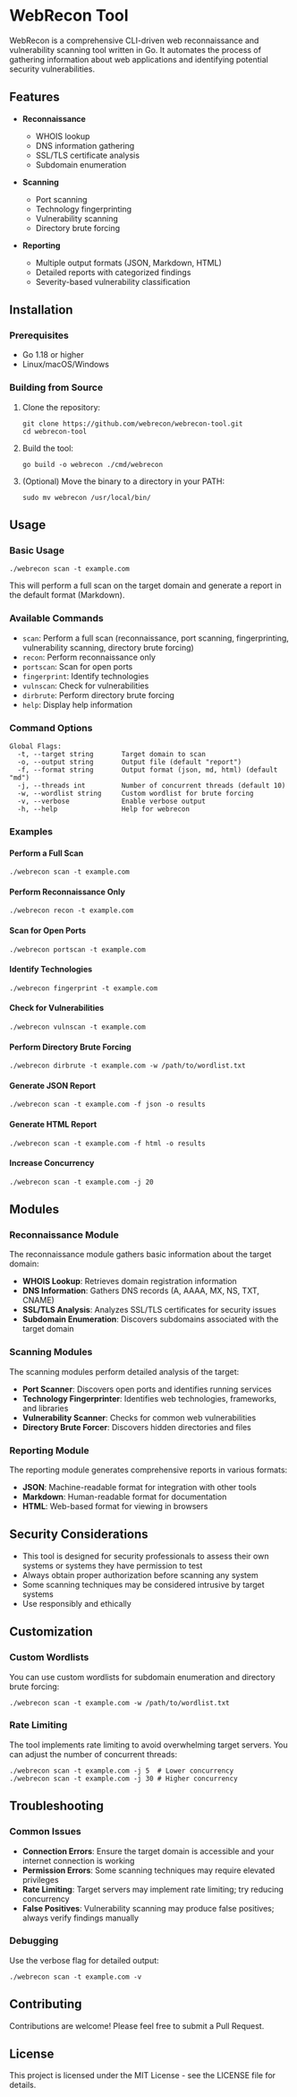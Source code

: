 # WebRecon Tool

WebRecon is a comprehensive CLI-driven web reconnaissance and vulnerability scanning tool written in Go. It automates the process of gathering information about web applications and identifying potential security vulnerabilities.

## Features

- **Reconnaissance**
  - WHOIS lookup
  - DNS information gathering
  - SSL/TLS certificate analysis
  - Subdomain enumeration

- **Scanning**
  - Port scanning
  - Technology fingerprinting
  - Vulnerability scanning
  - Directory brute forcing

- **Reporting**
  - Multiple output formats (JSON, Markdown, HTML)
  - Detailed reports with categorized findings
  - Severity-based vulnerability classification

## Installation

### Prerequisites

- Go 1.18 or higher
- Linux/macOS/Windows

### Building from Source

1. Clone the repository:
   ```
   git clone https://github.com/webrecon/webrecon-tool.git
   cd webrecon-tool
   ```

2. Build the tool:
   ```
   go build -o webrecon ./cmd/webrecon
   ```

3. (Optional) Move the binary to a directory in your PATH:
   ```
   sudo mv webrecon /usr/local/bin/
   ```

## Usage

### Basic Usage

```
./webrecon scan -t example.com
```

This will perform a full scan on the target domain and generate a report in the default format (Markdown).

### Available Commands

- `scan`: Perform a full scan (reconnaissance, port scanning, fingerprinting, vulnerability scanning, directory brute forcing)
- `recon`: Perform reconnaissance only
- `portscan`: Scan for open ports
- `fingerprint`: Identify technologies
- `vulnscan`: Check for vulnerabilities
- `dirbrute`: Perform directory brute forcing
- `help`: Display help information

### Command Options

```
Global Flags:
  -t, --target string       Target domain to scan
  -o, --output string       Output file (default "report")
  -f, --format string       Output format (json, md, html) (default "md")
  -j, --threads int         Number of concurrent threads (default 10)
  -w, --wordlist string     Custom wordlist for brute forcing
  -v, --verbose             Enable verbose output
  -h, --help                Help for webrecon
```

### Examples

#### Perform a Full Scan

```
./webrecon scan -t example.com
```

#### Perform Reconnaissance Only

```
./webrecon recon -t example.com
```

#### Scan for Open Ports

```
./webrecon portscan -t example.com
```

#### Identify Technologies

```
./webrecon fingerprint -t example.com
```

#### Check for Vulnerabilities

```
./webrecon vulnscan -t example.com
```

#### Perform Directory Brute Forcing

```
./webrecon dirbrute -t example.com -w /path/to/wordlist.txt
```

#### Generate JSON Report

```
./webrecon scan -t example.com -f json -o results
```

#### Generate HTML Report

```
./webrecon scan -t example.com -f html -o results
```

#### Increase Concurrency

```
./webrecon scan -t example.com -j 20
```

## Modules

### Reconnaissance Module

The reconnaissance module gathers basic information about the target domain:

- **WHOIS Lookup**: Retrieves domain registration information
- **DNS Information**: Gathers DNS records (A, AAAA, MX, NS, TXT, CNAME)
- **SSL/TLS Analysis**: Analyzes SSL/TLS certificates for security issues
- **Subdomain Enumeration**: Discovers subdomains associated with the target domain

### Scanning Modules

The scanning modules perform detailed analysis of the target:

- **Port Scanner**: Discovers open ports and identifies running services
- **Technology Fingerprinter**: Identifies web technologies, frameworks, and libraries
- **Vulnerability Scanner**: Checks for common web vulnerabilities
- **Directory Brute Forcer**: Discovers hidden directories and files

### Reporting Module

The reporting module generates comprehensive reports in various formats:

- **JSON**: Machine-readable format for integration with other tools
- **Markdown**: Human-readable format for documentation
- **HTML**: Web-based format for viewing in browsers

## Security Considerations

- This tool is designed for security professionals to assess their own systems or systems they have permission to test
- Always obtain proper authorization before scanning any system
- Some scanning techniques may be considered intrusive by target systems
- Use responsibly and ethically

## Customization

### Custom Wordlists

You can use custom wordlists for subdomain enumeration and directory brute forcing:

```
./webrecon scan -t example.com -w /path/to/wordlist.txt
```

### Rate Limiting

The tool implements rate limiting to avoid overwhelming target servers. You can adjust the number of concurrent threads:

```
./webrecon scan -t example.com -j 5  # Lower concurrency
./webrecon scan -t example.com -j 30 # Higher concurrency
```

## Troubleshooting

### Common Issues

- **Connection Errors**: Ensure the target domain is accessible and your internet connection is working
- **Permission Errors**: Some scanning techniques may require elevated privileges
- **Rate Limiting**: Target servers may implement rate limiting; try reducing concurrency
- **False Positives**: Vulnerability scanning may produce false positives; always verify findings manually

### Debugging

Use the verbose flag for detailed output:

```
./webrecon scan -t example.com -v
```

## Contributing

Contributions are welcome! Please feel free to submit a Pull Request.

## License

This project is licensed under the MIT License - see the LICENSE file for details.
